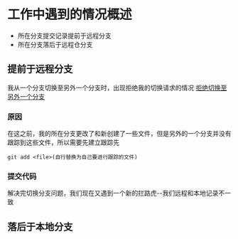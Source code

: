 # 工作中遇到的情况概述
- 所在分支提交记录提前于远程分支
- 所在分支落后于远程仓分支

## 提前于远程分支
我从一个分支切换至另外一个分支时，出现拒绝我的切换请求的情况
[拒绝切换至另外一个分支](../image/enableSwitchBranch.png)
### 原因

在这之前，我的所在分支更改了和新创建了一些文件，但是另外的一个分支并没有跟踪到这些文件，所以需要先建立跟踪先

```
git add <file>(自行替换为自己要进行跟踪的文件)
```
### 提交代码
解决完切换分支问题，我们现在又遇到一个新的拦路虎--我们远程和本地记录不一致

## 落后于本地分支

